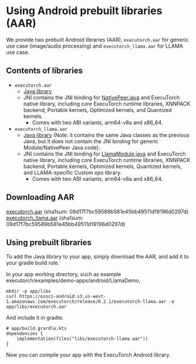 # Using Android prebuilt libraries (AAR)

We provide two prebuilt Android libraries (AAR), `executorch.aar` for generic use case (image/audio processing) and `executorch_llama.aar` for LLAMA use case.

## Contents of libraries
- `executorch.aar`
  - [Java library](https://github.com/pytorch/executorch/tree/release/0.2/extension/android/src/main/java/org/pytorch/executorch)
  - JNI contains the JNI binding for [NativePeer.java](https://github.com/pytorch/executorch/blob/release/0.2/extension/android/src/main/java/org/pytorch/executorch/NativePeer.java) and ExecuTorch native library, including core ExecuTorch runtime libraries, XNNPACK backend, Portable kernels, Optimized kernels, and Quantized kernels.
    - Comes with two ABI variants, arm64-v8a and x86_64.
- `executorch_llama.aar`
  - [Java library](https://github.com/pytorch/executorch/tree/release/0.2/extension/android/src/main/java/org/pytorch/executorch) (Note: it contains the same Java classes as the previous Java, but it does not contain the JNI binding for generic Module/NativePeer Java code).
  - JNI contains the JNI binding for [LlamaModule.java](https://github.com/pytorch/executorch/blob/release/0.2/extension/android/src/main/java/org/pytorch/executorch/LlamaModule.java) and ExecuTorch native library, including core ExecuTorch runtime libraries, XNNPACK backend, Portable kernels, Optimized kernels, Quantized kernels, and LLAMA-specific Custom ops library.
    - Comes with two ABI variants, arm64-v8a and x86_64.

## Downloading AAR
[executorch.aar](https://ossci-android.s3.us-west-1.amazonaws.com/executorch/release/0.2.1/executorch.aar) (sha1sum: 09d17f7bc59589b581e45bb49511d19196d0297d)
[executorch_llama.aar](https://ossci-android.s3.us-west-1.amazonaws.com/executorch/release/0.2.1/executorch-llama.aar) (sha1sum: 09d17f7bc59589b581e45bb49511d19196d0297d)

## Using prebuilt libraries

To add the Java library to your app, simply download the AAR, and add it to your gradle build rule.

In your app working directory, such as example executorch/examples/demo-apps/android/LlamaDemo,
```
mkdir -p app/libs
curl https://ossci-android.s3.us-west-1.amazonaws.com/executorch/release/0.2.1/executorch-llama.aar -o app/libs/executorch.aar
```

And include it in gradle:
```
# app/build.grardle.kts
dependencies {
    implementation(files("libs/executorch-llama.aar"))
}
```

Now you can compile your app with the ExecuTorch Android library.
